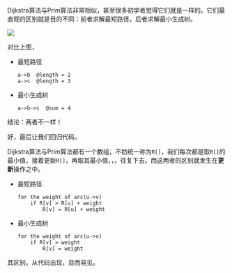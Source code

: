 Dijkstra算法与Prim算法非常相似，甚至很多初学者觉得它们就是一样的。它们最直观的区别就是目的不同：前者求解最短路径，后者求解最小生成树。

![](http://oi0fekpsr.bkt.clouddn.com/Dijkstra%E7%AE%97%E6%B3%95%E4%B8%8EPrim%E7%AE%97%E6%B3%95%E7%9A%84%E5%8C%BA%E5%88%AB_1.png)

对比上图，

* 最短路径

  ```
  a->b  @length = 2
  a->c  @length = 3
  ```

* 最小生成树

  ```
  a->b->c  @sum = 4
  ```

结论：两者不一样！

好，最后让我们回归代码。

Dijkstra算法与Prim算法都有一个数组，不妨统一称为`R[]`，我们每次都是取`R[]`的最小值，接着更新`R[]`，再取其最小值，，，往复下去。而这两者的区别就发生在**更新**操作之中。

* 最短路径

  ```
  for the weight of arc(u->v)
      if R[v] > R[u] + weight
          R[v] = R[u] + weight
  ```

* 最小生成树

  ```
  for the weight of arc(u->v)
      if R[v] > weight
          R[v] = weight
  ```

其区别，从代码出现，显而易见。